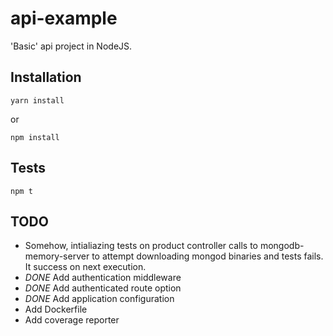 # api-example

'Basic' api project in NodeJS.

## Installation

```
yarn install
```
or
```
npm install
```

## Tests

```
npm t
```

## TODO

* Somehow, intialiazing tests on product controller calls to mongodb-memory-server to attempt downloading mongod binaries and tests fails. It success on next execution.
* *DONE* Add authentication middleware
* *DONE* Add authenticated route option
* *DONE* Add application configuration
* Add Dockerfile
* Add coverage reporter